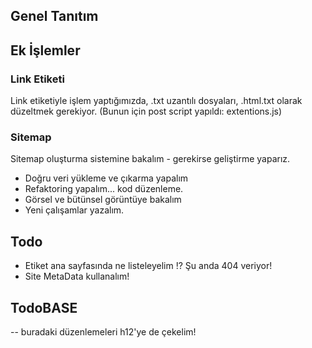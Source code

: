 ## Genel Tanıtım

## Ek İşlemler

### Link Etiketi

Link etiketiyle işlem yaptığımızda, .txt uzantılı dosyaları, .html.txt olarak düzeltmek gerekiyor.
(Bunun için post script yapıldı: extentions.js)

### Sitemap

Sitemap oluşturma sistemine bakalım - gerekirse geliştirme yaparız.

- Doğru veri yükleme ve çıkarma yapalım
- Refaktoring yapalım... kod düzenleme.
- Görsel ve bütünsel görüntüye bakalım
- Yeni çalışamlar yazalım.

## Todo

- Etiket ana sayfasında ne listeleyelim !? Şu anda 404 veriyor!
- Site MetaData kullanalım!

## TodoBASE

-- buradaki düzenlemeleri h12'ye de çekelim!
